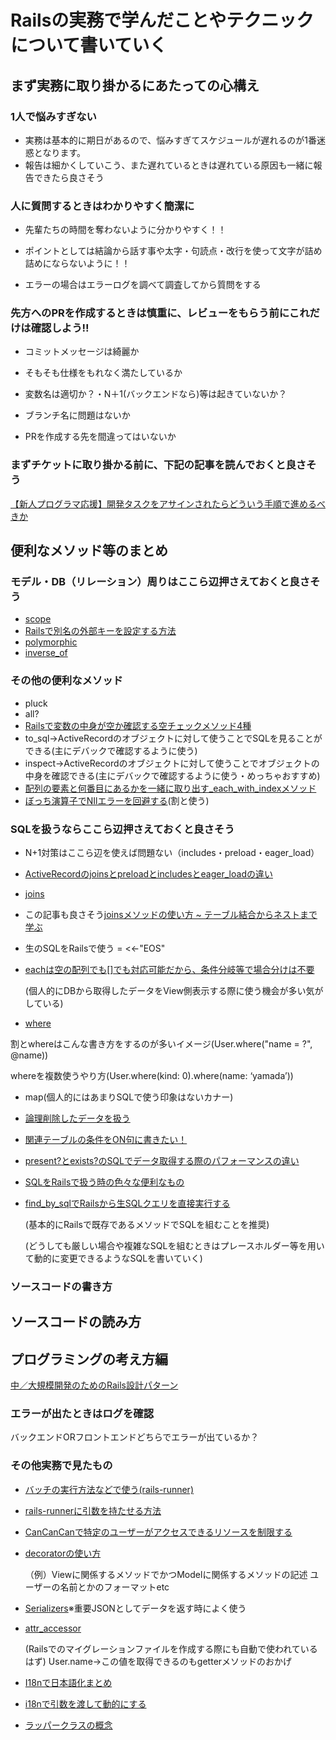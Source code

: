 # Railsの実務で学んだことやテクニックについて書いていく

## まず実務に取り掛かるにあたっての心構え

### 1人で悩みすぎない
- 実務は基本的に期日があるので、悩みすぎてスケジュールが遅れるのが1番迷惑となります。
- 報告は細かくしていこう、また遅れているときは遅れている原因も一緒に報告できたら良さそう

### 人に質問するときはわかりやすく簡潔に
- 先輩たちの時間を奪わないように分かりやすく！！

- ポイントとしては結論から話す事や太字・句読点・改行を使って文字が詰め詰めにならないように！！

- エラーの場合はエラーログを調べて調査してから質問をする

### 先方へのPRを作成するときは慎重に、レビューをもらう前にこれだけは確認しよう!!

- コミットメッセージは綺麗か

- そもそも仕様をもれなく満たしているか

- 変数名は適切か？・N＋1(バックエンドなら)等は起きていないか？

- ブランチ名に問題はないか

- PRを作成する先を間違ってはいないか

### まずチケットに取り掛かる前に、下記の記事を読んでおくと良さそう

[【新人プログラマ応援】開発タスクをアサインされたらどういう手順で進めるべきか](https://qiita.com/jnchito/items/017487cd882091494298)


## 便利なメソッド等のまとめ

### モデル・DB（リレーション）周りはここら辺押さえておくと良さそう
- [scope](https://qiita.com/ngron/items/14a39ce62c9d30bf3ac3)
- [Railsで別名の外部キーを設定する方法](https://qiita.com/j-sunaga/items/ee1fb558807c04243f0f)
- [polymorphic](https://qiita.com/sibakenY/items/7d984267995e8ce408c2)
- [inverse_of](https://www.sejuku.net/blog/66868)

### その他の便利なメソッド
- pluck
- all?
- [Railsで変数の中身が空か確認する空チェックメソッド4種](https://materializer.co/lab/blog/27)
- to_sql→ActiveRecordのオブジェクトに対して使うことでSQLを見ることができる(主にデバックで確認するように使う)
- inspect→ActiveRecordのオブジェクトに対して使うことでオブジェクトの中身を確認できる(主にデバックで確認するように使う・めっちゃおすすめ)
- [配列の要素と何番目にあるかを一緒に取り出す_each_with_indexメソッド](https://satoru103.hatenablog.com/entry/2020/02/09/225503)
- [ぼっち演算子でNIlエラーを回避する](https://qiita.com/yoshi_4/items/e987b698c1978d248cfc)(割と使う)




### SQLを扱うならここら辺押さえておくと良さそう

- N+1対策はここら辺を使えば問題ない（includes・preload・eager_load）
- [ActiveRecordのjoinsとpreloadとincludesとeager_loadの違い](https://qiita.com/k0kubun/items/80c5a5494f53bb88dc58)
- [joins](https://qiita.com/yuyasat/items/c2ad37b5a24a58ee3d30)
- この記事も良さそう[joinsメソッドの使い方 ~ テーブル結合からネストまで学ぶ](https://pikawaka.com/rails/joins)
- 生のSQLをRailsで使う
= <<-"EOS"
- [eachは空の配列でも[]でも対応可能だから、条件分岐等で場合分けは不要](https://teratail.com/questions/168508)

  (個人的にDBから取得したデータをView側表示する際に使う機会が多い気がしている)
- [where](https://www.sejuku.net/blog/13363)

 割とwhereはこんな書き方をするのが多いイメージ(User.where("name = ?", @name))

 whereを複数使うやり方(User.where(kind: 0).where(name: ‘yamada’))


- map(個人的にはあまりSQLで使う印象はないカナー)
- [論理削除したデータを扱う](https://www.task-notes.com/entry/20170813/1502618254)
- [関連テーブルの条件をON句に書きたい！](https://blog.logicoffee.tech/posts/programming/scoped-association.html)
- [present?とexists?のSQLでデータ取得する際のパフォーマンスの違い](https://mikamisan.hatenablog.com/entry/2017/09/26/223137)
- [SQLをRailsで扱う時の色々な便利なもの](https://qiita.com/yut_h1979/items/4cb3d9a3b3fc87ca0435)
- [find_by_sqlでRailsから生SQLクエリを直接実行する](https://qiita.com/natsuokawai/items/7bc330e9a6f6f4ef0359)

  (基本的にRailsで既存であるメソッドでSQLを組むことを推奨)


  (どうしても厳しい場合や複雑なSQLを組むときはプレースホルダー等を用いて動的に変更できるようなSQLを書いていく)

### ソースコードの書き方




## ソースコードの読み方

## プログラミングの考え方編
[中／大規模開発のためのRails設計パターン](https://qiita.com/ktsujichan/items/2899d337ecbd90474c46)

### エラーが出たときはログを確認
バックエンドORフロントエンドどちらでエラーが出ているか？


### その他実務で見たもの
- [バッチの実行方法などで使う(rails-runner)](https://qiita.com/port-development/items/61c0f74c123955f45f8e)
- [rails-runnerに引数を持たせる方法](http://nomnel.net/blog/rails-runner-keyword-arg/)
- [CanCanCanで特定のユーザーがアクセスできるリソースを制限する](http://319ring.net/blog/archives/2179/)
- [decoratorの使い方](https://qiita.com/ykemoemo/items/b2c5c68f853a5cc91446)

  （例）Viewに関係するメソッドでかつModelに関係するメソッドの記述
  ユーザーの名前とかのフォーマットetc
- [Serializers](https://zenn.dev/emono/articles/8211ad5ec036e9)※重要JSONとしてデータを返す時によく使う
- [attr_accessor](https://qiita.com/Hassan/items/0e034a1d42b2335936e6)

  (Railsでのマイグレーションファイルを作成する際にも自動で使われているはず)
  User.name→この値を取得できるのもgetterメソッドのおかげ

- [I18nで日本語化まとめ](https://qiita.com/Kta-M/items/bd4ba36a58ad602a9d8b)
- [i18nで引数を渡して動的にする](https://takuyan.hatenablog.com/entry/20111120/1321741426)

- [ラッパークラスの概念](https://wa3.i-3-i.info/word191.html)
